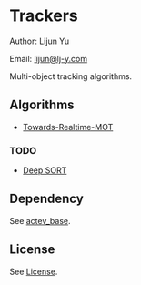 # Trackers

Author: Lijun Yu

Email: lijun@lj-y.com

Multi-object tracking algorithms.

## Algorithms

- [Towards-Realtime-MOT](https://github.com/Zhongdao/Towards-Realtime-MOT)

### TODO

- [Deep SORT](https://github.com/nwojke/deep_sort.git)

## Dependency

See [actev_base](https://github.com/CMU-INF-DIVA/actev_base).

## License

See [License](LICENSE).
